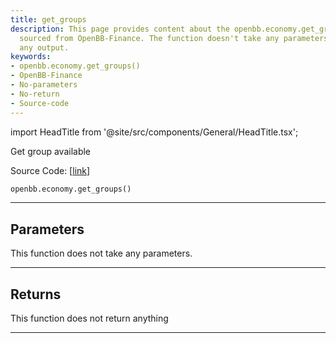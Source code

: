 ```yaml
---
title: get_groups
description: This page provides content about the openbb.economy.get_groups() function,
  sourced from OpenBB-Finance. The function doesn't take any parameters nor returns
  any output.
keywords:
- openbb.economy.get_groups()
- OpenBB-Finance
- No-parameters
- No-return
- Source-code
---
```


import HeadTitle from '@site/src/components/General/HeadTitle.tsx';

<HeadTitle title="economy.get_groups - Reference | OpenBB SDK Docs" />

Get group available

Source Code: [[link](https://github.com/OpenBB-finance/OpenBBTerminal/tree/main/openbb_terminal/economy/finviz_model.py#L60)]

```python wordwrap
openbb.economy.get_groups()
```

---

## Parameters

This function does not take any parameters.

---

## Returns

This function does not return anything

---

